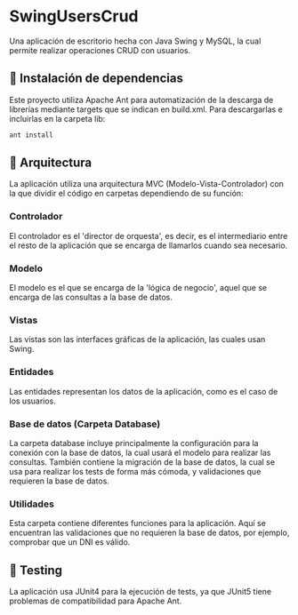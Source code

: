
# SwingUsersCrud

Una aplicación de escritorio hecha con Java Swing y MySQL, la cual permite realizar operaciones CRUD con usuarios.

## 🚀 Instalación de dependencias

Este proyecto utiliza Apache Ant para automatización de la descarga de librerías mediante targets que se indican en build.xml. Para descargarlas e incluirlas en la carpeta lib:

```bash
ant install
```

## 📂 Arquitectura

La aplicación utiliza una arquitectura MVC (Modelo-Vista-Controlador) con la que dividir el código en carpetas dependiendo de su función:

### Controlador

El controlador es el 'director de orquesta', es decir, es el intermediario entre el resto de la aplicación que se encarga de llamarlos cuando sea necesario.

### Modelo

El modelo es el que se encarga de la 'lógica de negocio', aquel que se encarga de las consultas a la base de datos.

### Vistas

Las vistas son las interfaces gráficas de la aplicación, las cuales usan Swing.

### Entidades

Las entidades representan los datos de la aplicación, como es el caso de los usuarios.

### Base de datos (Carpeta Database)

La carpeta database incluye principalmente la configuración para la conexión con la base de datos, la cual usará el modelo para realizar las consultas. También contiene la migración de la base de datos, la cual se usa para realizar los tests de forma más cómoda, y validaciones que requieren la base de datos.

### Utilidades

Esta carpeta contiene diferentes funciones para la aplicación. Aquí se encuentran las validaciones que no requieren la base de datos, por ejemplo, comprobar que un DNI es válido.

## 💉 Testing

La aplicación usa JUnit4 para la ejecución de tests, ya que JUnit5 tiene problemas de compatibilidad para Apache Ant.